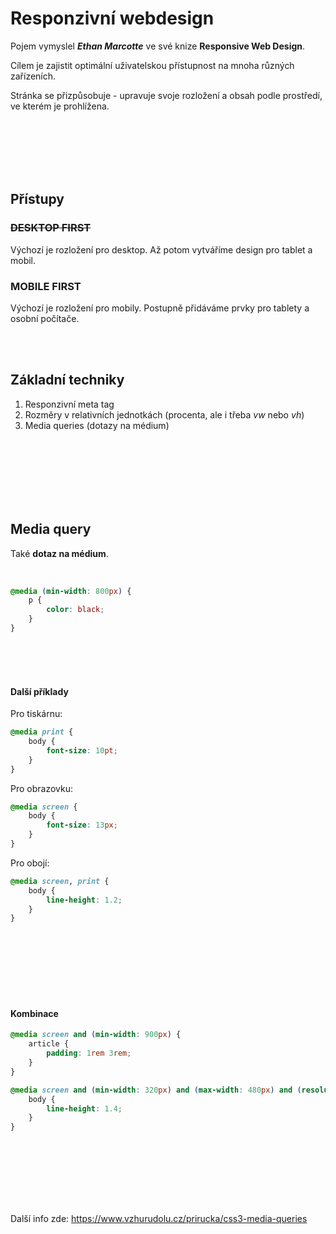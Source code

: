 # Responzivní webdesign

Pojem vymyslel __*Ethan Marcotte*__ ve své knize **Responsive Web Design**.

Cílem je zajistit optimální uživatelskou přístupnost na mnoha různých zařízeních.

Stránka se přizpůsobuje - upravuje svoje rozložení a obsah podle prostředí, ve kterém je prohlížena.

<br/><br/><br/><br/><br/>

## Přístupy

### ~~DESKTOP FIRST~~

Výchozí je rozložení pro desktop. Až potom vytváříme design pro tablet a mobil.

### MOBILE FIRST

Výchozí je rozložení pro mobily. Postupně přidáváme prvky pro tablety a osobní počítače.


<br/><br/>

## Základní techniky

1. Responzivní meta tag
1. Rozměry v relativních jednotkách (procenta, ale i třeba *vw* nebo *vh*)
1. Media queries (dotazy na médium)



<br/><br/><br/><br/><br/><br/>

## Media query
Také **dotaz na médium**.

<br/>

```css
@media (min-width: 800px) {
    p {
        color: black;
    }
}
```
<br/><br/><br/>

#### Další příklady

Pro tiskárnu:
```css
@media print {
    body {
        font-size: 10pt; 
    }
}
```
Pro obrazovku:
```css
@media screen {
    body {
        font-size: 13px;
    }
}
```
Pro obojí:
```css
@media screen, print {
    body {
        line-height: 1.2; 
    }
}
```
<br/><br/><br/><br/><br/><br/>
#### Kombinace

```css
@media screen and (min-width: 900px) {
    article {
        padding: 1rem 3rem;
    }
}
```

```css
@media screen and (min-width: 320px) and (max-width: 480px) and (resolution: 150dpi) {
    body {
        line-height: 1.4;
    }
}
```

<br/><br/><br/><br/><br/><br/>

Další info zde:
https://www.vzhurudolu.cz/prirucka/css3-media-queries

<br/><br/><br/>